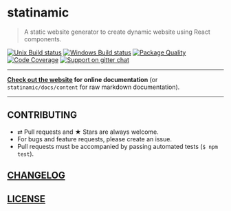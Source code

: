 # statinamic

> A static website generator to create dynamic website using React components.

[![Unix Build status](https://img.shields.io/travis/MoOx/statinamic/master.svg?branch=master&label=unix%20build)](https://travis-ci.org/MoOx/statinamic)
[![Windows Build status](https://img.shields.io/appveyor/ci/MoOx/statinamic/master.svg?label=window%20build)](https://ci.appveyor.com/project/MoOx/statinamic/branch/master)
[![Package Quality](http://npm.packagequality.com/shield/statinamic.svg)](http://packagequality.com/#?package=statinamic)
[![Code Coverage](https://coveralls.io/repos/MoOx/statinamic/badge.svg?branch=master&service=github)](https://coveralls.io/github/MoOx/statinamic?branch=master)
[![Support on gitter chat](https://img.shields.io/badge/support-gitter%20chat-E40255.svg)](https://gitter.im/MoOx/statinamic)

---

**[Check out the website](http://moox.io/statinamic) for online documentation**
(or `statinamic/docs/content` for raw markdown documentation).

---

## CONTRIBUTING

* ⇄ Pull requests and ★ Stars are always welcome.
* For bugs and feature requests, please create an issue.
* Pull requests must be accompanied by passing automated tests (`$ npm test`).

## [CHANGELOG](CHANGELOG.md)

## [LICENSE](LICENSE)
